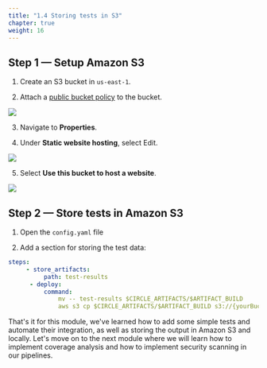 ```yaml
---
title: "1.4 Storing tests in S3"
chapter: true
weight: 16
---
```


## Step 1 &mdash; Setup Amazon S3

1. Create an S3 bucket in `us-east-1`.

2. Attach a [public bucket policy](https://docs.aws.amazon.com/AmazonS3/latest/userguide/access-policy-language-overview.html) to the bucket.

![](https://tituschoi.com/wp-content/uploads/2017/08/aws-s3-bucket-policy.png)

3. Navigate to **Properties**.

4. Under **Static website hosting**, select Edit.

![](https://4sysops.com/wp-content/uploads/2019/04/Static-website-hosting-option.png)

5. Select **Use this bucket to host a website**.

![](https://i.stack.imgur.com/m1MQ9.png)

## Step 2 &mdash; Store tests in Amazon S3

1. Open the `config.yaml` file

2. Add a section for storing the test data:

```YAML
steps:
     - store_artifacts:
          path: test-results
      - deploy:
          command: 
              mv -- test-results $CIRCLE_ARTIFACTS/$ARTIFACT_BUILD
              aws s3 cp $CIRCLE_ARTIFACTS/$ARTIFACT_BUILD s3://{yourBucketName}/test-data/ --metadata --metadata {\"git_sha1\":\"$CIRCLE_SHA1\"}
```

That's it for this module, we've learned how to add some simple tests and automate their integration, as well as storing the output in Amazon S3 and locally. Let's move on to the next module where we will learn how to implement coverage analysis and how to implement security scanning in our pipelines.